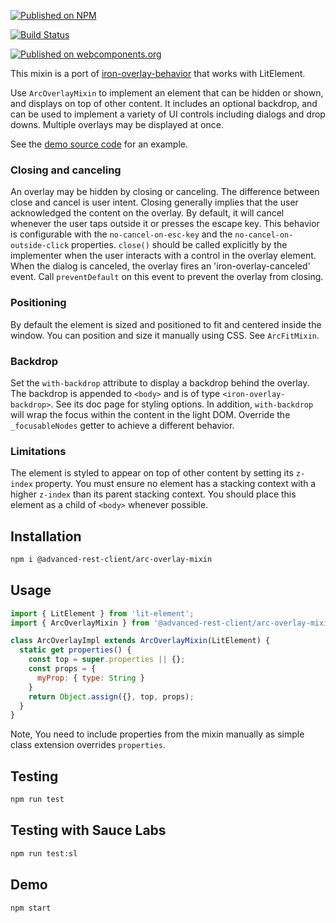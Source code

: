 [![Published on NPM](https://img.shields.io/npm/v/@advanced-rest-client/arc-overlay-mixin.svg)](https://www.npmjs.com/package/@advanced-rest-client/arc-overlay-mixin)

[![Build Status](https://travis-ci.org/advanced-rest-client/arc-overlay-mixin.svg?branch=stage)](https://travis-ci.org/advanced-rest-client/arc-overlay-mixin)

[![Published on webcomponents.org](https://img.shields.io/badge/webcomponents.org-published-blue.svg)](https://www.webcomponents.org/element/advanced-rest-client/arc-overlay-mixin)

This mixin is a port of [iron-overlay-behavior](https://github.com/PolymerElements/iron-overlay-behavior)
that works with LitElement.

Use `ArcOverlayMixin` to implement an element that can be hidden
or shown, and displays on top of other content. It includes an optional
backdrop, and can be used to implement a variety of UI controls including
dialogs and drop downs. Multiple overlays may be displayed at once.

See the [demo source code](https://github.com/advanced-rest-client/arc-overlay-mixin/blob/master/demo/simple-overlay.html)
for an example.

### Closing and canceling

An overlay may be hidden by closing or canceling. The difference between close
and cancel is user intent. Closing generally implies that the user
acknowledged the content on the overlay. By default, it will cancel whenever
the user taps outside it or presses the escape key. This behavior is
configurable with the `no-cancel-on-esc-key` and the
`no-cancel-on-outside-click` properties. `close()` should be called explicitly
by the implementer when the user interacts with a control in the overlay
element. When the dialog is canceled, the overlay fires an
'iron-overlay-canceled' event. Call `preventDefault` on this event to prevent
the overlay from closing.

### Positioning

By default the element is sized and positioned to fit and centered inside the
window. You can position and size it manually using CSS. See `ArcFitMixin`.

### Backdrop

Set the `with-backdrop` attribute to display a backdrop behind the overlay.
The backdrop is appended to `<body>` and is of type `<iron-overlay-backdrop>`.
See its doc page for styling options.
In addition, `with-backdrop` will wrap the focus within the content in the
light DOM. Override the `_focusableNodes` getter to achieve a different behavior.

### Limitations

The element is styled to appear on top of other content by setting its
`z-index` property. You must ensure no element has a stacking context with a
higher `z-index` than its parent stacking context. You should place this
element as a child of `<body>` whenever possible.

## Installation

```bash
npm i @advanced-rest-client/arc-overlay-mixin
```

## Usage

```javascript
import { LitElement } from 'lit-element';
import { ArcOverlayMixin } from '@advanced-rest-client/arc-overlay-mixin.js';

class ArcOverlayImpl extends ArcOverlayMixin(LitElement) {
  static get properties() {
    const top = super.properties || {};
    const props = {
      myProp: { type: String }
    }
    return Object.assign({}, top, props);
  }
}
```

Note, You need to include properties from the mixin manually as simple class
extension overrides `properties`.

## Testing

```bash
npm run test
```

## Testing with Sauce Labs

```bash
npm run test:sl
```

## Demo

```bash
npm start
```
